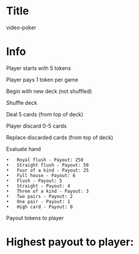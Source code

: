 # Title
video-poker

# Info
Player starts with 5 tokens

Player pays 1 token per game

Begin with new deck (not shuffled)

Shuffle deck

Deal 5 cards (from top of deck)

Player discard 0-5 cards

Replace discarded cards (from top of deck)

Evaluate hand

	•	Royal flush - Payout: 250
	•	Straight flush - Payout: 50
 	•	Four of a kind - Payout: 25
	•	Full house - Payout: 6
	•	Flush - Payout: 5
	•	Straight - Payout: 4
	•	Three of a kind - Payout: 3
	•	Two pairs - Payout: 2
	•	One pair - Payout: 1
	•	High card - Payout: 0

Payout tokens to player

# Highest payout to player:
highestTokenValueReached: 79
reached by: Dad
on: 11/2/23

# Instructions
Run in console

# Author/Site Admin
James Joyner
email: james.joyner.dev@gmail.com
